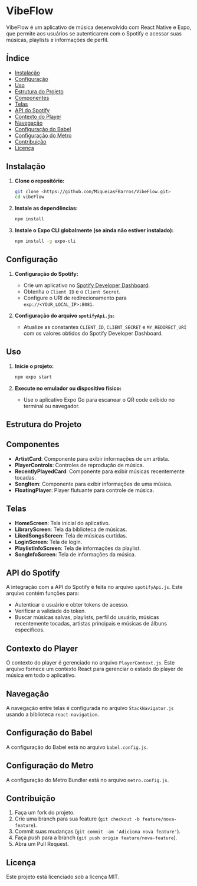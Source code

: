 # VibeFlow

VibeFlow é um aplicativo de música desenvolvido com React Native e Expo, que permite aos usuários se autenticarem com o Spotify e acessar suas músicas, playlists e informações de perfil.

## Índice

- [Instalação](#instalação)
- [Configuração](#configuração)
- [Uso](#uso)
- [Estrutura do Projeto](#estrutura-do-projeto)
- [Componentes](#componentes)
- [Telas](#telas)
- [API do Spotify](#api-do-spotify)
- [Contexto do Player](#contexto-do-player)
- [Navegação](#navegação)
- [Configuração do Babel](#configuração-do-babel)
- [Configuração do Metro](#configuração-do-metro)
- [Contribuição](#contribuição)
- [Licença](#licença)

## Instalação

1. **Clone o repositório:**
    ```sh
    git clone <https://github.com/MiqueiasFBarros/VibeFlow.git>
    cd vibeFlow
    ```

2. **Instale as dependências:**
    ```sh
    npm install
    ```

3. **Instale o Expo CLI globalmente (se ainda não estiver instalado):**
    ```sh
    npm install -g expo-cli
    ```

## Configuração

1. **Configuração do Spotify:**
   - Crie um aplicativo no [Spotify Developer Dashboard](https://developer.spotify.com/dashboard/applications).
   - Obtenha o `Client ID` e o `Client Secret`.
   - Configure o URI de redirecionamento para `exp://<YOUR_LOCAL_IP>:8081`.

2. **Configuração do arquivo `spotifyApi.js`:**
   - Atualize as constantes `CLIENT_ID`, `CLIENT_SECRET` e `MY_REDIRECT_URI` com os valores obtidos do Spotify Developer Dashboard.

## Uso

1. **Inicie o projeto:**
    ```sh
    npm expo start
    ```

2. **Execute no emulador ou dispositivo físico:**
   - Use o aplicativo Expo Go para escanear o QR code exibido no terminal ou navegador.

## Estrutura do Projeto

## Componentes

- **ArtistCard**: Componente para exibir informações de um artista.
- **PlayerControls**: Controles de reprodução de música.
- **RecentlyPlayedCard**: Componente para exibir músicas recentemente tocadas.
- **SongItem**: Componente para exibir informações de uma música.
- **FloatingPlayer**: Player flutuante para controle de música.

## Telas

- **HomeScreen**: Tela inicial do aplicativo.
- **LibraryScreen**: Tela da biblioteca de músicas.
- **LikedSongsScreen**: Tela de músicas curtidas.
- **LoginScreen**: Tela de login.
- **PlaylistInfoScreen**: Tela de informações da playlist.
- **SongInfoScreen**: Tela de informações da música.

## API do Spotify

A integração com a API do Spotify é feita no arquivo `spotifyApi.js`. Este arquivo contém funções para:

- Autenticar o usuário e obter tokens de acesso.
- Verificar a validade do token.
- Buscar músicas salvas, playlists, perfil do usuário, músicas recentemente tocadas, artistas principais e músicas de álbuns específicos.

## Contexto do Player

O contexto do player é gerenciado no arquivo `PlayerContext.js`. Este arquivo fornece um contexto React para gerenciar o estado do player de música em todo o aplicativo.

## Navegação

A navegação entre telas é configurada no arquivo `StackNavigator.js` usando a biblioteca `react-navigation`.

## Configuração do Babel

A configuração do Babel está no arquivo `babel.config.js`.

## Configuração do Metro

A configuração do Metro Bundler está no arquivo `metro.config.js`.

## Contribuição

1. Faça um fork do projeto.
2. Crie uma branch para sua feature (`git checkout -b feature/nova-feature`).
3. Commit suas mudanças (`git commit -am 'Adiciona nova feature'`).
4. Faça push para a branch (`git push origin feature/nova-feature`).
5. Abra um Pull Request.

## Licença

Este projeto está licenciado sob a licença MIT.
